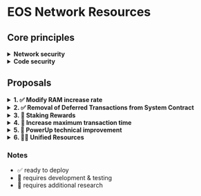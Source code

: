 # EOS Network Resources

## Core principles

<details>
<summary><b>Network security</b></summary>

- Voter participation must not decrease
- Network must not be at increased risk

</details>

<details>
<summary><b>Code security</b></summary>

- Minimal system contract modifications
- No risk of loss of funds
- Code review should contain minimal code complexity

</details>

## Proposals

<details>
<summary><b>1. ✅ Modify RAM increase rate</b></summary>

### Timeline
- Immediate

### Proposal
- `eosio::setramrate` to `bytes_per_block=0`

### Considerations
- Allow for signed integer for `bytes_per_block` RAM rate (allows decreasing virtual RAM supply)
</details>

<details>
<summary><b>2. ✅ Removal of Deferred Transactions from System Contract</b></summary>

### Timeline
- Immediate

### Proposal
- Deploy latest v3.2.0 system contract
- Within the system contracts the actions `system_contract::bidname`, `system_contract::buyram`, `wrap::exec` no longer issue deferred transactions. This is a change for the `system_contract::bidname` action, and failed bids will need an explict refund. For the `system_contract::buyram` action the default behavior remains unchanged. The `wrap::exec` action has been rewritten to use send instead of `send_deferred`.

</details>

<details>
<summary><b>3. 🚧 Staking Rewards</b></summary>

### Timeline
- Requires development and testing

### Proposal

- REX to accept a portion of unallocated inflation
  - modify `producer_pay::claimrewards` to support `rex::channel_to_rex`
  - define new `global5` table with `inflation_rex_factor=20000` (previously 0)
  - define new `setrexfactor` action to modify `inflation_rex_factor`
- Increase +2% of unallocated inflation going to REX
  - call `eosio::setinflation` action with the following parameters:
    - `annual_rate=500` (previously 300)
    - `inflation_pay_factor=50000` (previously 30000)
- Remove proxy or vote for 21+ BPs requirement from REX
  - remove `check_voting_requirement` checks from `buyrex`
    - resolves circular dependencies between `delegatebw`, `voteproducer`, and `buyrex`. [#51](https://github.com/EOSIO/eosio.system/issues/51)
    - allows for neutral actors to participate in REX (ex: EOS EVM Bridge)

### Considerations
- Increase REX staking period
  - modify `num_of_maturity_buckets=8` to change staking period from 4 days to 7 days
- Prevent REX liquid staking
  - modify `mvtosavings` and `mvfrsavings` to be a requirement for `buyrex`
  - matured REX loans should automatically trigger `sellrex` action

### References

- [WAX Tokenomics Upgrade](https://github.com/worldwide-asset-exchange/wax-system-contracts/blob/0f83469f55098c94ab78ad2fb5b5aa268be9fc6c/tokenomics/README.md)

</details>

<details>
<summary><b>4. 🚧 Increase maximum transaction time</b></summary>

### Operations
- Deployment of Leap 5.0.0 (stable release)
  - Assuming default of 30 ms for `max-transaction-time`, that effectively raises the CPU time available by 5x to 150 ms.
  - Leap 5.0.0 brings the selective EOS VM OC feature which may increase some computations in EOS EVM by a similar multiplier.
  - That is already getting us a significant gain in computation capacity per EOS transaction which should translate to higher overall gas limits per EVM transaction (assuming 1 EVM transaction per EOS transaction).

### No Change

- There is no need at the moment to further raise `max_transaction_cpu_usage` for the purposes of EOS EVM.

</details>

<details>
<summary><b>5. 🚧 PowerUp technical improvement</b></summary>

### Timeline
- Requires development and testing

### No Change

- Powerup CPU/NET ratios remain unchanged

### Proposal
- Powerup utility smart contract actions (must be backwards compatible)
- Allow for auto-renewal
  - similar to REX's `loan_fund` when using `eosio::rentcpu` action
- Pay with fixed amount of EOS
  - similar to REX's `loan_payment` when using `eosio::rentcpu` action
  - auto-calculates net/cpu ratios based on current network usage

</details>

<details>
<summary><b>6. 🚧📖 Unified Resources</b></summary>

### Timeline
- Requires development and testing

### Proposal

- Combined CPU + NET as single ephemeral resource
  - Deprecates the requirement of NET
- Smart contract reference to allow on-chain co-signing
  - Allows dapps to pay for CPU without abuse
  - Extends WharfKit's co-signing wallet feature

</details>

### Notes
- ✅ ready to deploy
- 🚧 requires development & testing
- 📖 requires additional research